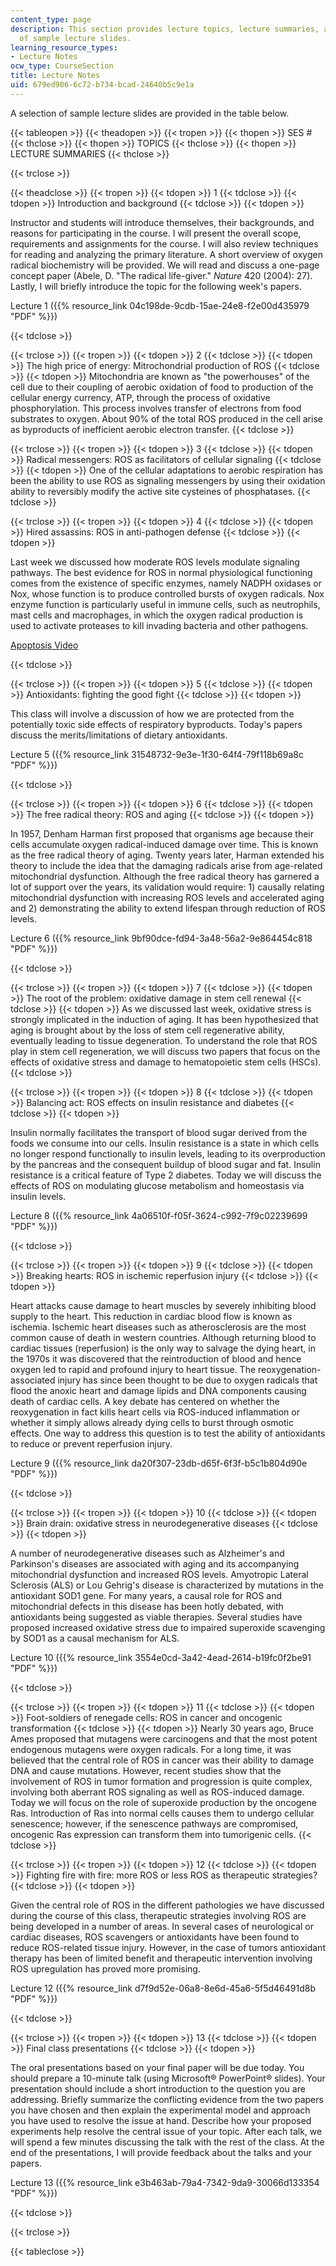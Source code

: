 ```yaml
---
content_type: page
description: This section provides lecture topics, lecture summaries, and a selection
  of sample lecture slides.
learning_resource_types:
- Lecture Notes
ocw_type: CourseSection
title: Lecture Notes
uid: 679ed906-6c72-b734-bcad-24640b5c9e1a
---
```


A selection of sample lecture slides are provided in the table below.

{{< tableopen >}}
{{< theadopen >}}
{{< tropen >}}
{{< thopen >}}
SES #
{{< thclose >}}
{{< thopen >}}
TOPICS
{{< thclose >}}
{{< thopen >}}
LECTURE SUMMARIES
{{< thclose >}}

{{< trclose >}}

{{< theadclose >}}
{{< tropen >}}
{{< tdopen >}}
1
{{< tdclose >}}
{{< tdopen >}}
Introduction and background
{{< tdclose >}}
{{< tdopen >}}


Instructor and students will introduce themselves, their backgrounds, and reasons for participating in the course. I will present the overall scope, requirements and assignments for the course. I will also review techniques for reading and analyzing the primary literature. A short overview of oxygen radical biochemistry will be provided. We will read and discuss a one-page concept paper (Abele, D. "The radical life-giver." _Nature_ 420 (2004): 27). Lastly, I will briefly introduce the topic for the following week's papers.

Lecture 1 ({{% resource_link 04c198de-9cdb-15ae-24e8-f2e00d435979 "PDF" %}})


{{< tdclose >}}

{{< trclose >}}
{{< tropen >}}
{{< tdopen >}}
2
{{< tdclose >}}
{{< tdopen >}}
The high price of energy: Mitrochondrial production of ROS
{{< tdclose >}}
{{< tdopen >}}
Mitochondria are known as "the powerhouses" of the cell due to their coupling of aerobic oxidation of food to production of the cellular energy currency, ATP, through the process of oxidative phosphorylation. This process involves transfer of electrons from food substrates to oxygen. About 90% of the total ROS produced in the cell arise as byproducts of inefficient aerobic electron transfer.
{{< tdclose >}}

{{< trclose >}}
{{< tropen >}}
{{< tdopen >}}
3
{{< tdclose >}}
{{< tdopen >}}
Radical messengers: ROS as facilitators of cellular signaling
{{< tdclose >}}
{{< tdopen >}}
One of the cellular adaptations to aerobic respiration has been the ability to use ROS as signaling messengers by using their oxidation ability to reversibly modify the active site cysteines of phosphatases.
{{< tdclose >}}

{{< trclose >}}
{{< tropen >}}
{{< tdopen >}}
4
{{< tdclose >}}
{{< tdopen >}}
Hired assassins: ROS in anti-pathogen defense
{{< tdclose >}}
{{< tdopen >}}


Last week we discussed how moderate ROS levels modulate signaling pathways. The best evidence for ROS in normal physiological functioning comes from the existence of specific enzymes, namely NADPH oxidases or Nox, whose function is to produce controlled bursts of oxygen radicals. Nox enzyme function is particularly useful in immune cells, such as neutrophils, mast cells and macrophages, in which the oxygen radical production is used to activate proteases to kill invading bacteria and other pathogens.

[Apoptosis Video](http://youtube.com/watch?v=witLM--V2v8)


{{< tdclose >}}

{{< trclose >}}
{{< tropen >}}
{{< tdopen >}}
5
{{< tdclose >}}
{{< tdopen >}}
Antioxidants: fighting the good fight
{{< tdclose >}}
{{< tdopen >}}


This class will involve a discussion of how we are protected from the potentially toxic side effects of respiratory byproducts. Today's papers discuss the merits/limitations of dietary antioxidants.

Lecture 5 ({{% resource_link 31548732-9e3e-1f30-64f4-79f118b69a8c "PDF" %}})


{{< tdclose >}}

{{< trclose >}}
{{< tropen >}}
{{< tdopen >}}
6
{{< tdclose >}}
{{< tdopen >}}
The free radical theory: ROS and aging
{{< tdclose >}}
{{< tdopen >}}


In 1957, Denham Harman first proposed that organisms age because their cells accumulate oxygen radical-induced damage over time. This is known as the free radical theory of aging. Twenty years later, Harman extended his theory to include the idea that the damaging radicals arise from age-related mitochondrial dysfunction. Although the free radical theory has garnered a lot of support over the years, its validation would require: 1) causally relating mitochondrial dysfunction with increasing ROS levels and accelerated aging and 2) demonstrating the ability to extend lifespan through reduction of ROS levels.

Lecture 6 ({{% resource_link 9bf90dce-fd94-3a48-56a2-9e864454c818 "PDF" %}})


{{< tdclose >}}

{{< trclose >}}
{{< tropen >}}
{{< tdopen >}}
7
{{< tdclose >}}
{{< tdopen >}}
The root of the problem: oxidative damage in stem cell renewal
{{< tdclose >}}
{{< tdopen >}}
As we discussed last week, oxidative stress is strongly implicated in the induction of aging. It has been hypothesized that aging is brought about by the loss of stem cell regenerative ability, eventually leading to tissue degeneration. To understand the role that ROS play in stem cell regeneration, we will discuss two papers that focus on the effects of oxidative stress and damage to hematopoietic stem cells (HSCs).
{{< tdclose >}}

{{< trclose >}}
{{< tropen >}}
{{< tdopen >}}
8
{{< tdclose >}}
{{< tdopen >}}
Balancing act: ROS effects on insulin resistance and diabetes
{{< tdclose >}}
{{< tdopen >}}


Insulin normally facilitates the transport of blood sugar derived from the foods we consume into our cells. Insulin resistance is a state in which cells no longer respond functionally to insulin levels, leading to its overproduction by the pancreas and the consequent buildup of blood sugar and fat. Insulin resistance is a critical feature of Type 2 diabetes. Today we will discuss the effects of ROS on modulating glucose metabolism and homeostasis via insulin levels.

Lecture 8 ({{% resource_link 4a06510f-f05f-3624-c992-7f9c02239699 "PDF" %}})


{{< tdclose >}}

{{< trclose >}}
{{< tropen >}}
{{< tdopen >}}
9
{{< tdclose >}}
{{< tdopen >}}
Breaking hearts: ROS in ischemic reperfusion injury
{{< tdclose >}}
{{< tdopen >}}


Heart attacks cause damage to heart muscles by severely inhibiting blood supply to the heart. This reduction in cardiac blood flow is known as ischemia. Ischemic heart diseases such as atherosclerosis are the most common cause of death in western countries. Although returning blood to cardiac tissues (reperfusion) is the only way to salvage the dying heart, in the 1970s it was discovered that the reintroduction of blood and hence oxygen led to rapid and profound injury to heart tissue. The reoxygenation-associated injury has since been thought to be due to oxygen radicals that flood the anoxic heart and damage lipids and DNA components causing death of cardiac cells. A key debate has centered on whether the reoxygenation in fact kills heart cells via ROS-induced inflammation or whether it simply allows already dying cells to burst through osmotic effects. One way to address this question is to test the ability of antioxidants to reduce or prevent reperfusion injury.

Lecture 9 ({{% resource_link da20f307-23db-d65f-6f3f-b5c1b804d90e "PDF" %}})


{{< tdclose >}}

{{< trclose >}}
{{< tropen >}}
{{< tdopen >}}
10
{{< tdclose >}}
{{< tdopen >}}
Brain drain: oxidative stress in neurodegenerative diseases
{{< tdclose >}}
{{< tdopen >}}


A number of neurodegenerative diseases such as Alzheimer's and Parkinson's diseases are associated with aging and its accompanying mitochondrial dysfunction and increased ROS levels. Amyotropic Lateral Sclerosis (ALS) or Lou Gehrig's disease is characterized by mutations in the antioxidant SOD1 gene. For many years, a causal role for ROS and mitochondrial defects in this disease has been hotly debated, with antioxidants being suggested as viable therapies. Several studies have proposed increased oxidative stress due to impaired superoxide scavenging by SOD1 as a causal mechanism for ALS.

Lecture 10 ({{% resource_link 3554e0cd-3a42-4ead-2614-b19fc0f2be91 "PDF" %}})


{{< tdclose >}}

{{< trclose >}}
{{< tropen >}}
{{< tdopen >}}
11
{{< tdclose >}}
{{< tdopen >}}
Foot-soldiers of renegade cells: ROS in cancer and oncogenic transformation
{{< tdclose >}}
{{< tdopen >}}
Nearly 30 years ago, Bruce Ames proposed that mutagens were carcinogens and that the most potent endogenous mutagens were oxygen radicals. For a long time, it was believed that the central role of ROS in cancer was their ability to damage DNA and cause mutations. However, recent studies show that the involvement of ROS in tumor formation and progression is quite complex, involving both aberrant ROS signaling as well as ROS-induced damage. Today we will focus on the role of superoxide production by the oncogene Ras. Introduction of Ras into normal cells causes them to undergo cellular senescence; however, if the senescence pathways are compromised, oncogenic Ras expression can transform them into tumorigenic cells.
{{< tdclose >}}

{{< trclose >}}
{{< tropen >}}
{{< tdopen >}}
12
{{< tdclose >}}
{{< tdopen >}}
Fighting fire with fire: more ROS or less ROS as therapeutic strategies?
{{< tdclose >}}
{{< tdopen >}}


Given the central role of ROS in the different pathologies we have discussed during the course of this class, therapeutic strategies involving ROS are being developed in a number of areas. In several cases of neurological or cardiac diseases, ROS scavengers or antioxidants have been found to reduce ROS-related tissue injury. However, in the case of tumors antioxidant therapy has been of limited benefit and therapeutic intervention involving ROS upregulation has proved more promising.

Lecture 12 ({{% resource_link d7f9d52e-06a8-8e6d-45a6-5f5d46491d8b "PDF" %}})


{{< tdclose >}}

{{< trclose >}}
{{< tropen >}}
{{< tdopen >}}
13
{{< tdclose >}}
{{< tdopen >}}
Final class presentations
{{< tdclose >}}
{{< tdopen >}}


The oral presentations based on your final paper will be due today. You should prepare a 10-minute talk (using Microsoft® PowerPoint® slides). Your presentation should include a short introduction to the question you are addressing. Briefly summarize the conflicting evidence from the two papers you have chosen and then explain the experimental model and approach you have used to resolve the issue at hand. Describe how your proposed experiments help resolve the central issue of your topic. After each talk, we will spend a few minutes discussing the talk with the rest of the class. At the end of the presentations, I will provide feedback about the talks and your papers.

Lecture 13 ({{% resource_link e3b463ab-79a4-7342-9da9-30066d133354 "PDF" %}})


{{< tdclose >}}

{{< trclose >}}

{{< tableclose >}}